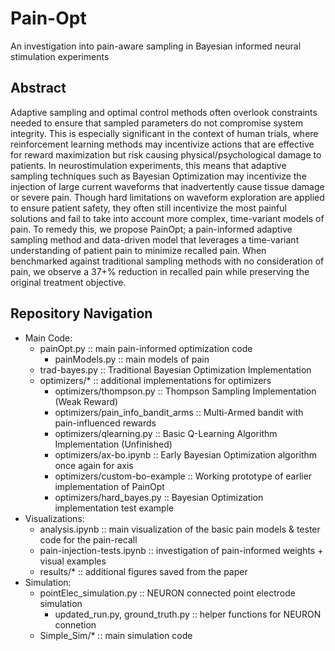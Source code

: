 # Pain-Opt
An investigation into pain-aware sampling in Bayesian informed neural stimulation experiments
## Abstract
Adaptive sampling and optimal control methods often overlook constraints needed to ensure that sampled parameters do not compromise system integrity. This is especially significant in the context of human trials, where reinforcement learning methods may incentivize actions that are effective for reward maximization but risk causing physical/psychological damage to patients. In neurostimulation experiments, this means that adaptive sampling techniques such as Bayesian Optimization may incentivize the injection of large current waveforms that inadvertently cause tissue damage or severe pain. Though hard limitations on waveform exploration are applied to ensure patient safety, they often still incentivize the most painful solutions and fail to take into account more complex, time-variant models of pain. To remedy this, we propose PainOpt; a pain-informed adaptive sampling method and data-driven model that leverages a time-variant understanding of patient pain to minimize recalled pain. When benchmarked against traditional sampling methods with no consideration of pain, we observe a 37+% reduction in recalled pain while preserving the original treatment objective.

## Repository Navigation
- Main Code:
  - painOpt.py :: main pain-informed optimization code
    - painModels.py :: main models of pain
  - trad-bayes.py :: Traditional Bayesian Optimization Implementation
  - optimizers/* :: additional implementations for optimizers
    - optimizers/thompson.py :: Thompson Sampling Implementation (Weak Reward)
    - optimizers/pain_info_bandit_arms :: Multi-Armed bandit with pain-influenced rewards
    - optimizers/qlearning.py :: Basic Q-Learning Algorithm Implementation (Unfinished)
    - optimizers/ax-bo.ipynb :: Early Bayesian Optimization algorithm once again for axis
    - optimizers/custom-bo-example :: Working prototype of earlier implementation of PainOpt
    - optimizers/hard_bayes.py :: Bayesian Optimization implementation test example
- Visualizations:
  - analysis.ipynb :: main visualization of the basic pain models & tester code for the pain-recall
  - pain-injection-tests.ipynb :: investigation of pain-informed weights + visual examples
  - results/* :: additional figures saved from the paper
- Simulation:
  - pointElec_simulation.py :: NEURON connected point electrode simulation
    - updated_run.py, ground_truth.py :: helper functions for NEURON connetion
  - Simple_Sim/* :: main simulation code
